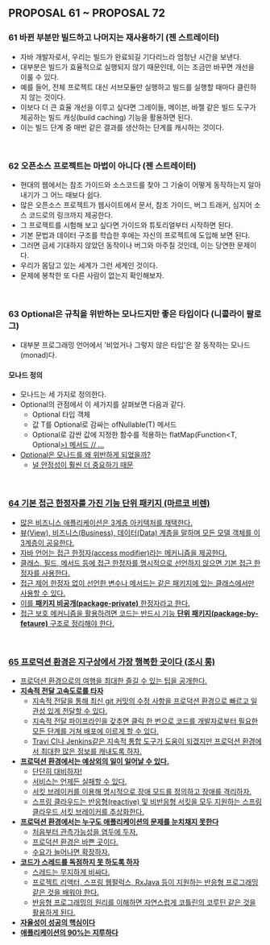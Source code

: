 ## PROPOSAL 61 ~ PROPOSAL 72

### 61 바뀐 부분만 빌드하고 나머지는 재사용하기 (젠 스트레이터)
  - 자바 개발자로서, 우리는 빌드가 완료되길 기다리느라 엄청난 시간을 보낸다.
  - 대부분은 빌드가 효율적으로 실행되지 않기 때문인데, 이는 조금만 바꾸면 개선을 이룰 수 있다.
  - 예를 들어, 전체 프로젝트 대신 서브모듈만 실행하고 빌드를 실행할 때마다 클린하지 않는 것이다.
  - 이보다 더 큰 효율 개선을 이루고 싶다면 그레이들, 메이븐, 바젤 같은 빌드 도구가 제공하는 빌드 캐싱(build caching) 기능을 활용하면 된다.
  - 이는 빌드 단계 중 매번 같은 결과를 생산하는 단계를 캐시하는 것이다.

<br>

### 62 오픈소스 프로젝트는 마법이 아니다 (젠 스트레이터)
  - 현대의 웹에서는 참조 가이드와 소스코드를 찾아 그 기술이 어떻게 동작하는지 알아내기가 그 어느 때보다 쉽다.
  - 많은 오픈소스 프로젝트가 웹사이트에서 문서, 참조 가이드, 버그 트래커, 심지어 소스 코드로의 링크까지 제공한다.
  - 그 프로젝트를 시험해 보고 싶다면 가이드와 튜토리얼부터 시작하면 된다.
  - 기본 문법과 데이터 구조를 학습한 후에는 자신의 프로젝트에 도입해 보면 된다.
  - 그러면 금세 기대하지 않았던 동작이나 버그와 마주칠 것인데, 이는 당연한 문제이다.
  - 우리가 몸담고 있는 세계가 그런 세계인 것이다.
  - 문제에 봉착한 또 다른 사람이 없는지 확인해보자.

<br>

### 63 Optional은 규칙을 위반하는 모나드지만 좋은 타입이다 (니콜라이 팔로그)
  - 대부분 프로그래밍 언어에서 '비었거나 그렇지 않은 타입'은 잘 동작하는 모나드(monad)다.
#### 모나드 정의
  - 모나드는 세 가지로 정의한다.
  - Optional의 관점에서 이 세가지를 살펴보면 다음과 같다.
    - Optional<T> 타입 객체
    - 값 T를 Optional<T>로 감싸는 ofNullable(T) 메서드
    - Optional로 감싼 값에 지정한 함수를 적용하는 flatMap(Function<T, Optional<U>>) 메서드
// ...
  - Optional은 모나드를 왜 위반하게 되었을까?
    - 널 안정성이 훨씬 더 중요하기 때문

<br>

### 64 기본 접근 한정자를 가진 기능 단위 패키지 (마르코 비렌)
  - 많은 비즈니스 애플리케이션은 3계층 아키텍처를 채택한다.
  - 뷰(View), 비즈니스(Business), 데이터(Data) 계층을 말하며 모든 모델 객체를 이 3계층이 공유한다.
  - 자바 언어는 접근 한정자(access modifier)라는 메커니즘을 제공한다.
  - 클래스, 필드, 메서드 등에 접근 한정자를 명시적으로 선언하지 않으면 기본 접근 한정자를 사용한다.
  - 접근 제어 한정자 없이 선언한 변수나 메서드는 같은 패키지에 있는 클래스에서만 사용할 수 있다.
  - 이를 **패키지 비공개(package-private)** 한정자라고 한다.
  - 접근 보호 메커니즘을 활용하려면 코드는 반드시 기능 **단위 패키지(package-by-fetaure)** 구조로 정리해야 한다.

<br>

### 65 프로덕션 환경은 지구상에서 가장 행복한 곳이다 (조시 롱)
  - 프로덕션 환경으로의 여행을 최대한 즐길 수 있는 팁을 공개한다.
  - **지속적 전달 고속도로를 타자**
    - 지속적 전달을 통해 최신 git 커밋의 수정 사항을 프로덕션 환경으로 빠르고 일관성 있게 전달할 수 있다.
    - 지속적 전달 파이프라인을 갖추면 클릭 한 번으로 코드를 개발자로부터 필요한 모든 단계를 거쳐 배포에 이르게 할 수 있다.
    - Travi CI나 Jenkins같은 지속적 통합 도구가 도움이 되겠지만 프로덕션 환경에서 최대한 많은 정보를 캐내도록 하자.
  - **프로덕션 환경에서는 예상외의 일이 일어날 수 있다.**
    - 단단히 대비하자!
    - 서비스는 언제든 실패할 수 있다.
    - 서킷 브레이커를 이용해 명시적으로 장애 모드를 정의하고 장애를 격리하자.
    - 스프링 클라우드는 반응형(reactive) 및 비반응형 서킷을 모두 지원하는 스프링 클라우드 서킷 브레이커를 추상화한다.
  - **프로덕션 환경에서는 누구도 애플리케이션의 문제를 눈치채지 못한다**
    - 처음부터 관측가능성을 염두에 두자.
    - 프로덕션 환경은 바쁜 곳이다.
    - 수요가 늘어나면 확장하자.
  - **코드가 스레드를 독점하지 못 하도록 하자**
    - 스레드는 무지하게 비싸다.
    - 프로젝트 리액터, 스프링 웹펄럭스, RxJava 등이 지원하는 반응형 프로그래밍 같은 것을 배워야 한다.
    - 반응형 프로그래밍의 원리를 이해하면 자연스럽게 코틀린의 코루틴 같은 것을 활용하게 된다.
  - **자율성이 성공의 핵심이다**
  - **애플리케이션의 90%는 지루하다**
    

